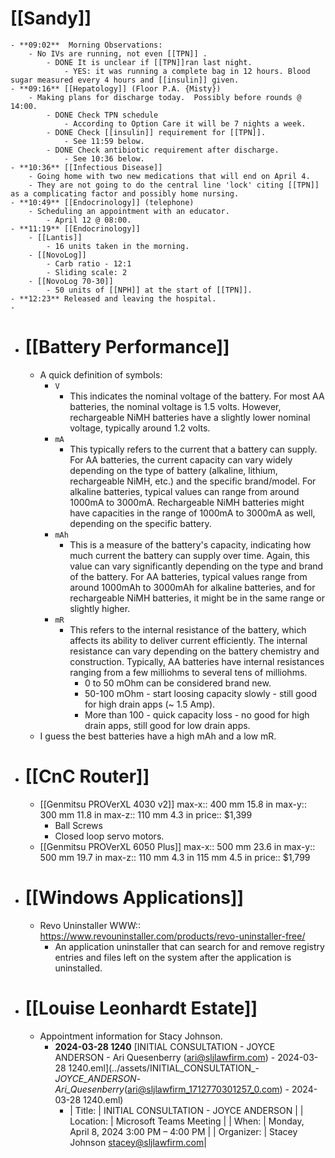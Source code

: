 # [[Sandy]]
	- **09:02**  Morning Observations:
		- No IVs are running, not even [[TPN]] .
			- DONE It is unclear if [[TPN]]ran last night.
				- YES: it was running a complete bag in 12 hours. Blood sugar measured every 4 hours and [[insulin]] given.
	- **09:16** [[Hepatology]] (Floor P.A. {Misty})
		- Making plans for discharge today.  Possibly before rounds @ 14:00.
			- DONE Check TPN schedule
				- According to Option Care it will be 7 nights a week.
			- DONE Check [[insulin]] requirement for [[TPN]].
				- See 11:59 below.
			- DONE Check antibiotic requirement after discharge.
				- See 10:36 below.
	- **10:36** [[Infectious Disease]]
		- Going home with two new medications that will end on April 4.
		- They are not going to do the central line 'lock' citing [[TPN]] as a complicating factor and possibly home nursing.
	- **10:49** [[Endocrinology]] (telephone)
		- Scheduling an appointment with an educator.
			- April 12 @ 08:00.
	- **11:19** [[Endocrinology]]
		- [[Lantis]]
			- 16 units taken in the morning.
		- [[NovoLog]]
			- Carb ratio - 12:1
			- Sliding scale: 2
		- [[NovoLog 70-30]]
			- 50 units of [[NPH]] at the start of [[TPN]].
	- **12:23** Released and leaving the hospital.
	-
- # [[Battery Performance]]
	- A quick definition of symbols:
		- `V`
			- This indicates the nominal voltage of the battery. For most AA batteries, the nominal voltage is 1.5 volts. However, rechargeable NiMH batteries have a slightly lower nominal voltage, typically around 1.2 volts.
		- `mA`
			- This typically refers to the current that a battery can supply. For AA batteries, the current capacity can vary widely depending on the type of battery (alkaline, lithium, rechargeable NiMH, etc.) and the specific brand/model. For alkaline batteries, typical values can range from around 1000mA to 3000mA. Rechargeable NiMH batteries might have capacities in the range of 1000mA to 3000mA as well, depending on the specific battery.
		- `mAh`
			- This is a measure of the battery's capacity, indicating how much current the battery can supply over time. Again, this value can vary significantly depending on the type and brand of the battery. For AA batteries, typical values range from around 1000mAh to 3000mAh for alkaline batteries, and for rechargeable NiMH batteries, it might be in the same range or slightly higher.
		- `mR`
			- This refers to the internal resistance of the battery, which affects its ability to deliver current efficiently. The internal resistance can vary depending on the battery chemistry and construction. Typically, AA batteries have internal resistances ranging from a few milliohms to several tens of milliohms.
				- 0 to 50 mOhm can be considered brand new.
				- 50-100 mOhm - start loosing capacity slowly - still good for high drain apps (~ 1.5 Amp).
				- More than 100 - quick capacity loss - no good for high drain apps, still good for low drain apps.
	- I guess the best batteries have a high mAh and a low mR.
- # [[CnC Router]]
	- [[Genmitsu PROVerXL 4030 v2]]
	  max-x:: 400 mm 15.8 in
	  max-y::  300 mm  11.8 in
	  max-z::  110 mm  4.3 in
	  price:: $1,399
		- Ball Screws
		- Closed loop servo motors.
	- [[Genmitsu PROVerXL 6050 Plus]]
	  max-x:: 500 mm 23.6 in
	  max-y::  500 mm  19.7 in
	  max-z:: 110 mm  4.3 in 115 mm  4.5 in
	  price:: $1,799
- # [[Windows Applications]]
	- Revo Uninstaller
	  WWW:: https://www.revouninstaller.com/products/revo-uninstaller-free/
		- An application uninstaller that can search for and remove registry entries and files left on the system after the application is uninstalled.
- # [[Louise Leonhardt Estate]]
	- Appointment information for Stacy Johnson.
		- **2024-03-28 1240** [INITIAL CONSULTATION - JOYCE ANDERSON - Ari Quesenberry (ari@sljlawfirm.com) - 2024-03-28 1240.eml](../assets/INITIAL_CONSULTATION_-_JOYCE_ANDERSON_-_Ari_Quesenberry_(ari@sljlawfirm_1712770301257_0.com) - 2024-03-28 1240.eml)
			- | Title: | INITIAL CONSULTATION - JOYCE ANDERSON  |
			  | Location: | Microsoft Teams Meeting |
			  | When: | Monday, April 8, 2024 3:00 PM – 4:00 PM |
			  | Organizer: | Stacey Johnson <stacey@sljlawfirm.com>|